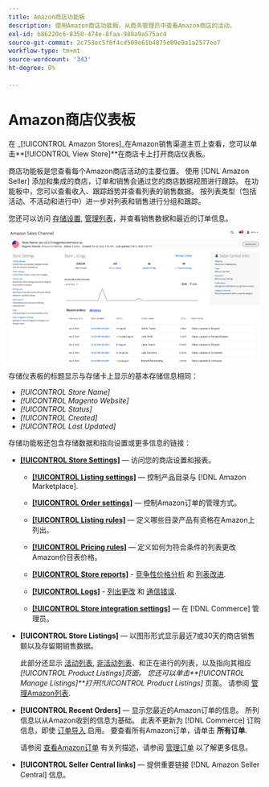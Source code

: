 ```yaml
---
title: Amazon商店功能板
description: 使用Amazon商店功能板，从商务管理员中查看Amazon商店的活动。
exl-id: b86220c6-8350-474e-8faa-988a9a575ac4
source-git-commit: 2c753ec5f6f4cd509e61b4875e09e9a1a2577ee7
workflow-type: tm+mt
source-wordcount: '343'
ht-degree: 0%

---
```


# Amazon商店仪表板


在 _[!UICONTROL Amazon Stores]_在Amazon销售渠道主页上查看，您可以单击&#x200B;**[!UICONTROL View Store]**在商店卡上打开商店仪表板。

商店功能板是您查看每个Amazon商店活动的主要位置。 使用 [!DNL Amazon Seller] 添加和集成的商店，订单和销售会通过您的商店数据视图进行跟踪。 在功能板中，您可以查看收入、跟踪趋势并查看列表的销售数据。 按列表类型（包括活动、不活动和进行中）进一步对列表和销售进行分组和跟踪。

您还可以访问 [存储设置](./ob-store-review.md), [管理列表](./managing-product-listings.md)，并查看销售数据和最近的订单信息。

![Amazon商店仪表板](assets/amazon-store-dashboard.png)

存储仪表板的标题显示与存储卡上显示的基本存储信息相同：

- _[!UICONTROL Store Name]_
- _[!UICONTROL Magento Website]_
- _[!UICONTROL Status]_
- _[!UICONTROL Created]_
- _[!UICONTROL Last Updated]_

存储功能板还包含存储数据和指向设置或更多信息的链接：

- [**[!UICONTROL Store Settings]**](./ob-store-review.md)  — 访问您的商店设置和报表。

   - [**[!UICONTROL Listing settings]**](./listing-settings.md)  — 控制产品目录与 [!DNL Amazon Marketplace].

   - [**[!UICONTROL Order settings]**](./order-settings.md)  — 控制Amazon订单的管理方式。

   - [**[!UICONTROL Listing rules]**](./listing-rules.md)  — 定义哪些目录产品有资格在Amazon上列出。

   - [**[!UICONTROL Pricing rules]**](./pricing-products.md)  — 定义如何为符合条件的列表更改Amazon价目表价格。

   - [**[!UICONTROL Store reports]**](./amazon-logs-reports.md) - [竞争性价格分析](./competitive-price-analysis.md) 和 [列表改进](./listing-improvements.md).

   - [**[!UICONTROL Logs]**](./amazon-logs-reports.md) - [列出更改](./listing-changes-log.md) 和 [通信错误](./communication-errors-log.md).

   - [**[!UICONTROL Store integration settings]**](./store-integration-settings.md)  — 在 [!DNL Commerce] 管理员。

- **[!UICONTROL Store Listings]**  — 以图形形式显示最近7或30天的商店销售额以及存留期销售数据。

   此部分还显示 [活动列表](./active-listings.md), [非活动列表](./inactive-listings.md)、和正在进行的列表，以及指向其相应 _[!UICONTROL Product Listings]_页面。 您还可以单击&#x200B;**[!UICONTROL Manage Listings]**打开_[!UICONTROL Product Listings]_ 页面。 请参阅 [管理Amazon列表](./managing-product-listings.md).

- **[!UICONTROL Recent Orders]**  — 显示您最近的Amazon订单的信息。 所列信息以从Amazon收到的信息为基础。 此表不更新为 [!DNL Commerce] 订购信息，即使 [订单导入](./order-settings.md) 启用。 要查看所有Amazon订单，请单击 **所有订单**.

   请参阅 [查看Amazon订单](./amazon-orders-all.md) 有关列描述，请参阅 [管理订单](./managing-orders.md) 以了解更多信息。

- **[!UICONTROL Seller Central links]**  — 提供重要链接 [!DNL Amazon Seller Central] 信息。
